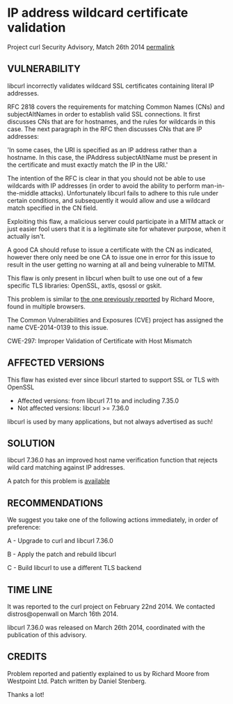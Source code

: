 IP address wildcard certificate validation
==========================================

Project curl Security Advisory, Match 26th 2014
[permalink](https://curl.haxx.se/docs/CVE-2014-0139.html)

VULNERABILITY
-------------

libcurl incorrectly validates wildcard SSL certificates containing literal
IP addresses.

RFC 2818 covers the requirements for matching Common Names (CNs) and
subjectAltNames in order to establish valid SSL connections. It first
discusses CNs that are for hostnames, and the rules for wildcards in this
case. The next paragraph in the RFC then discusses CNs that are IP
addresses:

'In some cases, the URI is specified as an IP address rather than a
hostname. In this case, the iPAddress subjectAltName must be present in the
certificate and must exactly match the IP in the URI.'

The intention of the RFC is clear in that you should not be able to use
wildcards with IP addresses (in order to avoid the ability to perform
man-in-the-middle attacks). Unfortunately libcurl fails to adhere to this
rule under certain conditions, and subsequently it would allow and use a
wildcard match specified in the CN field.

Exploiting this flaw, a malicious server could participate in a MITM attack
or just easier fool users that it is a legitimate site for whatever purpose,
when it actually isn't.

A good CA should refuse to issue a certificate with the CN as indicated,
however there only need be one CA to issue one in error for this issue to
result in the user getting no warning at all and being vulnerable to MITM.

This flaw is only present in libcurl when built to use one out of a few
specific TLS libraries: OpenSSL, axtls, qsossl or gskit.

This problem is similar to [the one previously
reported](https://www.westpoint.ltd.uk/advisories/wp-10-0001.txt) by Richard
Moore, found in multiple browsers.

The Common Vulnerabilities and Exposures (CVE) project has assigned the name
CVE-2014-0139 to this issue.

CWE-297: Improper Validation of Certificate with Host Mismatch

AFFECTED VERSIONS
-----------------

This flaw has existed ever since libcurl started to support SSL or TLS with
OpenSSL

- Affected versions: from libcurl 7.1 to and including 7.35.0
- Not affected versions: libcurl >= 7.36.0

libcurl is used by many applications, but not always advertised as such!

SOLUTION
--------

libcurl 7.36.0 has an improved host name verification function that rejects
wild card matching against IP addresses.

A patch for this problem is
[available](https://curl.haxx.se/libcurl-reject-cert-ip-wildcards.patch)

RECOMMENDATIONS
---------------

We suggest you take one of the following actions immediately, in order of
preference:

 A - Upgrade to curl and libcurl 7.36.0

 B - Apply the patch and rebuild libcurl

 C - Build libcurl to use a different TLS backend

TIME LINE
---------

It was reported to the curl project on February 22nd 2014. We contacted
distros@openwall on March 16th 2014.

libcurl 7.36.0 was released on March 26th 2014, coordinated with the
publication of this advisory.

CREDITS
-------

Problem reported and patiently explained to us by Richard Moore from
Westpoint Ltd. Patch written by Daniel Stenberg.

Thanks a lot!
